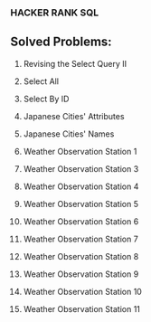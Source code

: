 ### HACKER RANK SQL

## Solved Problems:

1. Revising the Select Query II

2. Select All

3. Select By ID

4. Japanese Cities' Attributes

5. Japanese Cities' Names

6. Weather Observation Station 1

7. Weather Observation Station 3

8. Weather Observation Station 4

9. Weather Observation Station 5

10. Weather Observation Station 6

11. Weather Observation Station 7

12. Weather Observation Station 8

13. Weather Observation Station 9

14. Weather Observation Station 10

15. Weather Observation Station 11